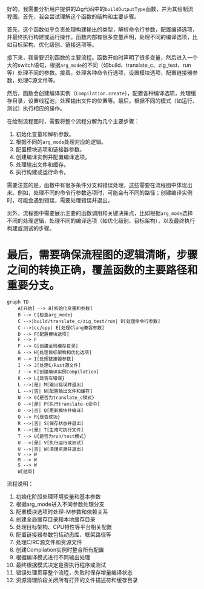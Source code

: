 好的，我需要分析用户提供的Zig代码中的`buildOutputType`函数，并为其绘制流程图。首先，我会尝试理解这个函数的结构和主要步骤。

首先，这个函数似乎负责处理构建输出的类型，解析命令行参数，配置编译选项，并最终执行构建或运行操作。函数内部有很多变量声明，处理不同的编译选项，比如目标架构、优化级别、链接选项等。

接下来，我需要识别函数的主要流程。函数开始时声明了很多变量，然后进入一个大的switch语句，根据`arg_mode`的不同（如build、translate_c、zig_test、run等）处理不同的参数。接着，处理各种命令行选项，设置模块选项，配置链接器参数，处理C源文件等。

然后，函数会创建编译实例（`Compilation.create`），配置各种编译选项，处理缓存目录，设置线程池，处理输出文件的位置等。最后，根据不同的模式（如运行、测试）执行相应的操作。

在绘制流程图时，需要将整个流程分解为几个主要步骤：
1. 初始化变量和解析参数。
2. 根据不同的`arg_mode`处理对应的逻辑。
3. 配置模块选项和链接器参数。
4. 创建编译实例并配置编译选项。
5. 处理输出文件和缓存。
6. 执行构建或运行命令。

需要注意的是，函数中有很多条件分支和错误处理，这些需要在流程图中体现出来。例如，处理不同的命令行参数选项时，可能会有不同的路径；创建编译实例时，可能会遇到错误，需要处理错误并退出。

另外，流程图中需要展示主要的函数调用和关键决策点，比如根据`arg_mode`选择不同的处理逻辑，处理不同的编译选项（如优化级别、目标架构），以及最终执行构建或测试的步骤。

最后，需要确保流程图的逻辑清晰，步骤之间的转换正确，覆盖函数的主要路径和重要分支。
================================================
```mermaid
graph TD
    A[开始] --> B[初始化变量和参数]
    B --> C{检查arg_mode}
    C -->|build/translate_c/zig_test/run| D[处理命令行参数]
    C -->|cc/cpp| E[处理Clang兼容参数]
    D --> F[配置模块选项]
    E --> F
    F --> G[创建全局缓存目录]
    G --> H[处理目标架构和优化选项]
    H --> I[处理链接器参数]
    I --> J[处理C/Rust源文件]
    J --> K[创建编译实例Compilation]
    K --> L{是否有错误}
    L -->|是| M[输出错误并退出]
    L -->|否| N[配置输出文件和缓存]
    N --> O{是否为translate_c模式}
    O -->|是| P[执行translate-c命令]
    O -->|否| Q[更新模块并编译]
    Q --> R{是否成功}
    R -->|否| S[保存状态并退出]
    R -->|是| T[生成可执行文件]
    T --> U{是否为run/test模式}
    U -->|是| V[执行运行或测试]
    U -->|否| W[清理资源并退出]
    V --> W
    M --> W
    S --> W
    W[结束]
``` 

流程说明：
1. 初始化阶段处理环境变量和基本参数
2. 根据arg_mode进入不同参数处理分支
3. 配置模块选项时处理-M参数和依赖关系
4. 创建全局缓存目录和本地缓存目录
5. 处理目标架构、CPU特性等平台相关配置
6. 配置链接器参数包括动态库、框架路径等
7. 处理C/RC源文件和资源文件
8. 创建Compilation实例时整合所有配置
9. 根据编译模式进行不同输出处理
10. 最终根据模式决定是否执行程序或测试
11. 错误处理贯穿整个流程，失败时保存增量编译状态
12. 资源清理阶段关闭所有打开的文件描述符和缓存目录